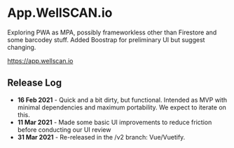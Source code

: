 # App.WellSCAN.io
Exploring PWA as MPA, possibly frameworkless other than Firestore and some barcodey stuff. Added Boostrap for preliminary UI but suggest changing.

https://app.wellscan.io

## Release Log
* **16 Feb 2021** - Quick and a bit dirty, but functional. Intended as MVP with minimal dependencies and maximum portability. We expect to iterate on this.
* **11 Mar 2021** - Made some basic UI improvements to reduce friction before conducting our UI review
* **31 Mar 2021** - Re-released in the /v2 branch: Vue/Vuetify.
